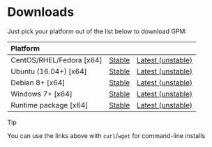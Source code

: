 # Downloads

Just pick your platform out of the list below to download GPM:

|Platform| | |
|:-------|-|-|
|CentOS/RHEL/Fedora [x64]|[Stable](https://gpm.agchapman.com/stable/rpm/x64)|[Latest (unstable)](https://gpm.agchapman.com/unstable/rpm/x64)|
|Ubuntu (16.04+) [x64]|[Stable](https://gpm.agchapman.com/stable/ubuntu/x64)|[Latest (unstable)](https://gpm.agchapman.com/unstable/ubuntu/x64)|
|Debian 8+ [x64]|[Stable](https://gpm.agchapman.com/stable/debian/x64)|[Latest (unstable)](https://gpm.agchapman.com/unstable/debian/x64)|
|Windows 7+ [x64]|[Stable](https://gpm.agchapman.com/stable/win/x64)|[Latest (unstable)](https://gpm.agchapman.com/unstable/win/x64)|
|Runtime package [x64]|[Stable](https://gpm.agchapman.com/stable/dotnet/any)|[Latest (unstable)](https://gpm.agchapman.com/unstable/dotnet/any)|

> [!TIP]
> You can use the links above with `curl`/`wget` for command-line installs